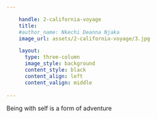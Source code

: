 ```yaml
---

    handle: 2-california-voyage
    title:  
    #author_name: Nkechi Deanna Njaka
    image_url: assets/2-california-voyage/3.jpg

    layout:
      type: three-column
      image_style: background 
      content_style: black
      content_align: left
      content_valign: middle
        
---
```

Being with self is a form of adventure 